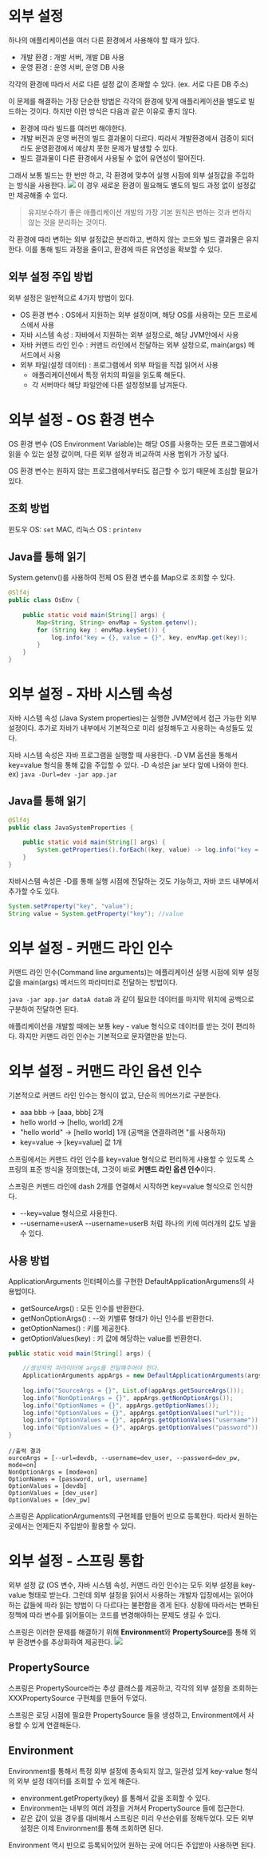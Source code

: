 # 외부 설정
하나의 애플리케이션을 여러 다른 환경에서 사용해야 할 때가 있다.
* 개발 환경 : 개발 서버, 개발 DB 사용
* 운영 환경 : 운영 서버, 운영 DB 사용

각각의 환경에 따라서 서로 다른 설정 값이 존재할 수 있다. (ex. 서로 다른 DB 주소)

이 문제를 해결하는 가장 단순한 방법은 각각의 환경에 맞게 애플리케이션을 별도로 빌드하는 것이다. 하지만 이런 방식은 다음과 같은 이유로 좋지 않다.
* 환경에 따라 빌드를 여러번 해야한다.
* 개발 버전과 운영 버전의 빌드 결과물이 다르다. 따라서 개발환경에서 검증이 되더라도 운영환경에서 예상치 못한 문제가 발생할 수 있다.
* 빌드 결과물이 다른 환경에서 사용될 수 없어 유연성이 떨어진다.

그래서 보통 빌드는 한 번만 하고, 각 환경에 맞추어 실행 시점에 외부 설정값을 주입하는 방식을 사용한다.
![](https://i.imgur.com/e60MuHH.png)
이 경우 새로운 환경이 필요해도 별도의 빌드 과정 없이 설정값만 제공해줄 수 있다.

> 유지보수하기 좋은 애플리케이션 개발의 가장 기본 원칙은 변하는 것과 변하지 않는 것을 분리하는 것이다.

각 환경에 따라 변하는 외부 설정값은 분리하고, 변하지 않는 코드와 빌드 결과물은 유지한다. 이를 통해 빌드 과정을 줄이고, 환경에 따른 유연성을 확보할 수 있다.

## 외부 설정 주입 방법
외부 설정은 일반적으로 4가지 방법이 있다.
* OS 환경 변수 : OS에서 지원하는 외부 설정이며, 해당 OS를 사용하는 모든 프로세스에서 사용
* 자바 시스템 속성 : 자바에서 지원하는 외부 설정으로, 해당 JVM안에서 사용
* 자바 커맨드 라인 인수 : 커맨드 라인에서 전달하는 외부 설정으로, main(args) 메서드에서 사용
* 외부 파일(설정 데이터) : 프로그램에서 외부 파일을 직접 읽어서 사용
	* 애플리케이션에서 특정 위치의 파일을 읽도록 해둔다.
	* 각 서버마다 해당 파일안에 다른 설정정보를 남겨둔다.

# 외부 설정 - OS 환경 변수
OS 환경 변수 (OS Environment Variable)는 해당 OS를 사용하는 모든 프로그램에서 읽을 수 있는 설정 값이며, 다른 외부 설정과 비교하여 사용 범위가 가장 넓다.

OS 환경 변수는 원하지 않는 프로그램에서부터도 접근할 수 있기 때문에 조심할 필요가 있다.

## 조회 방법
윈도우 OS: `set`
MAC, 리눅스 OS : `printenv`

## Java를 통해 읽기
System.getenv()를 사용하여 전체 OS 환경 변수를 Map으로 조회할 수 있다.
```java
@Slf4j  
public class OsEnv {  
  
    public static void main(String[] args) {  
        Map<String, String> envMap = System.getenv();  
        for (String key : envMap.keySet()) {  
            log.info("key = {}, value = {}", key, envMap.get(key));  
        }  
    }  
}
```

# 외부 설정 - 자바 시스템 속성
자바 시스템 속성 (Java System properties)는 실행한 JVM안에서 접근 가능한 외부 설정이다. 추가로 자바가 내부에서 기본적으로 미리 설정해두고 사용하는 속성들도 있다.

자바 시스템 속성은 자바 프로그램을 실행할 때 사용한다. -D VM 옵션을 통해서 key=value 형식을 통해 값을 주입할 수 있다. -D 속성은 jar 보다 앞에 나와야 한다.
ex) `java -Durl=dev -jar app.jar`

## Java를 통해 읽기
```java
@Slf4j  
public class JavaSystemProperties {  
  
    public static void main(String[] args) {  
        System.getProperties().forEach((key, value) -> log.info("key = {}, value = {}", key, value));  
    }  
}
```

자바시스템 속성은 -D를 통해 실행 시점에 전달하는 것도 가능하고, 자바 코드 내부에서 추가할 수도 있다.
```java
System.setProperty("key", "value");
String value = System.getProperty("key"); //value
```


# 외부 설정 - 커맨드 라인 인수
커맨드 라인 인수(Command line arguments)는 애플리케이션 실행 시점에 외부 설정값을 main(args) 메서드의 파라미터로 전달하는 방법이다.

`java -jar app.jar dataA dataB` 과 같이 필요한 데이터를 마지막 위치에 공백으로 구분하여 전달하면 된다.

애플리케이션을 개발할 때에는 보통 key - value 형식으로 데이터를 받는 것이 편리하다. 하지만 커맨드 라인 인수는 기본적으로 문자열만을 받는다.

# 외부 설정 - 커맨드 라인 옵션 인수
기본적으로 커맨드 라인 인수는 형식이 없고, 단순히 띄어쓰기로 구분한다.
* aaa bbb -> \[aaa, bbb] 2개
* hello world -> \[hello, world] 2개
* "hello world" -> \[hello world] 1개 (공백을 연결하려면 "를 사용하자)
* key=value -> \[key=value] 값 1개

스프링에서는 커맨드 라인 인수를 key=value 형식으로 편리하게 사용할 수 있도록 스프링의 표준 방식을 정의했는데, 그것이 바로 **커맨드 라인 옵션 인수**이다.

스프링은 커맨드 라인에 dash 2개를 연결해서 시작하면 key=value 형식으로 인식한다.
* --key=value 형식으로 사용한다.
* --username=userA --username=userB 처럼 하나의 키에 여러개의 값도 넣을 수 있다.

## 사용 방법
ApplicationArguments 인터페이스를 구현한 DefaultApplicationArgumens의 사용법이다.

* getSourceArgs() : 모든 인수를 반환한다.
* getNonOptionArgs() : --와 키밸류 형태가 아닌 인수를 반환한다.
* getOptionNames() : 키를 제공한다.
* getOptionValues(key) : 키 값에 해당하는 value를 반환한다.

```java
public static void main(String[] args) {  

	//생성자의 파라미터에 args를 전달해주어야 한다.
    ApplicationArguments appArgs = new DefaultApplicationArguments(args); 
     
    log.info("SourceArgs = {}", List.of(appArgs.getSourceArgs()));  
    log.info("NonOptionArgs = {}", appArgs.getNonOptionArgs());  
    log.info("OptionNames = {}", appArgs.getOptionNames());  
    log.info("OptionValues = {}", appArgs.getOptionValues("url"));  
    log.info("OptionValues = {}", appArgs.getOptionValues("username"));  
    log.info("OptionValues = {}", appArgs.getOptionValues("password"));  
}
```

```
//출력 결과
ourceArgs = [--url=devdb, --username=dev_user, --password=dev_pw, mode=on]
NonOptionArgs = [mode=on]
OptionNames = [password, url, username]
OptionValues = [devdb]
OptionValues = [dev_user]
OptionValues = [dev_pw]
```

스프링은 ApplicationArguments의 구현체를 만들어 빈으로 등록한다. 따라서 원하는 곳에서는 언제든지 주입받아 활용할 수 있다.

# 외부 설정 - 스프링 통합
외부 설정 값 (OS 변수, 자바 시스템 속성, 커맨드 라인 인수)는 모두 외부 설정을 key-value 형태로 받는다. 그런데 외부 설정을 읽어서 사용하는 개발자 입장에서는 읽어야 하는 값들에 따라 읽는 방법이 다 다르다는 불편함을 겪게 된다. 상황에 따라서는 변화된 정책에 따라 변수를 읽어들이는 코드를 변경해야하는 문제도 생길 수 있다.

스프링은 이러한 문제를 해결하기 위해 **Environment**와 **PropertySource**를 통해 외부 환경변수를 추상화하여 제공한다.
![](https://i.imgur.com/Nif0h4Q.png)

## PropertySource
스프링은 PropertySource라는 추상 클래스를 제공하고, 각각의 외부 설정을 조회하는 XXXPropertySource 구현체를 만들어 두었다.

스프링은 로딩 시점에 필요한 PropertySource 들을 생성하고, Environment에서 사용할 수 있게 연결해둔다.

## Environment
Environment를 통해서 특정 외부 설정에 종속되지 않고, 일관성 있게 key-value 형식의 외부 설정 데이터를 조회할 수 있게 해준다.
* environment.getProperty(key) 를 통해서 값을 조회할 수 있다.
* Environment는 내부의 여러 과정을 거쳐서 PropertySource 들에 접근한다.
* 같은 값이 있을 경우를 대비해서 스프링은 미리 우선순위를 정해두었다.
모든 외부 설정은 이제 Environment를 통해 조회하면 된다.

Environment 역시 빈으로 등록되어있어 원하는 곳에 어디든 주입받아 사용하면 된다.

